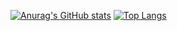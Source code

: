 [![Anurag's GitHub stats](https://github-readme-stats.vercel.app/api?username=Lucid1ty&show_icons=true&theme=radical)](https://github.com/anuraghazra/github-readme-stats)
[![Top Langs](https://github-readme-stats.vercel.app/api/top-langs/?username=Lucid1ty&layout=compact)](https://github.com/anuraghazra/github-readme-stats)
